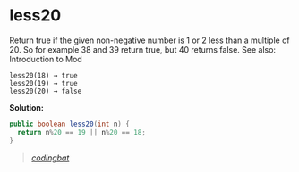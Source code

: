 # less20

Return true if the given non-negative number is 1 or 2 less than a multiple of 20. So for example 38 and 39 return true, but 40 returns false. See also: Introduction to Mod

```
less20(18) → true
less20(19) → true
less20(20) → false
```

**Solution:**

```java
public boolean less20(int n) {
  return n%20 == 19 || n%20 == 18;
}
```

> _[codingbat](http://codingbat.com/prob/p133158)_